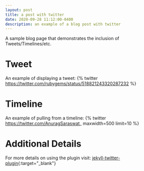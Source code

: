 ```yaml
---
layout: post
title: a post with twitter
date: 2020-09-28 11:12:00-0400
description: an example of a blog post with twitter
---
```

A sample blog page that demonstrates the inclusion of Tweets/Timelines/etc.

# Tweet
An example of displaying a tweet:
{% twitter https://twitter.com/rubygems/status/518821243320287232 %}

# Timeline
An example of pulling from a timeline:
{% twitter https://twitter.com/AnuragSaraswat_ maxwidth=500 limit=10 %}

# Additional Details
For more details on using the plugin visit: [jekyll-twitter-plugin](https://github.com/rob-murray/jekyll-twitter-plugin){:target="\_blank"}
